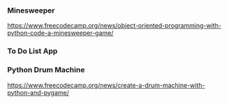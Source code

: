 ### Minesweeper
https://www.freecodecamp.org/news/object-oriented-programming-with-python-code-a-minesweeper-game/

### To Do List App


### Python Drum Machine
https://www.freecodecamp.org/news/create-a-drum-machine-with-python-and-pygame/